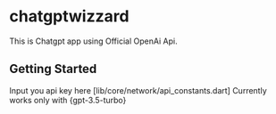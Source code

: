 # chatgptwizzard

This is Chatgpt app using Official OpenAi Api.

## Getting Started
Input you api key here [lib/core/network/api_constants.dart]
Currently works only with {gpt-3.5-turbo}
